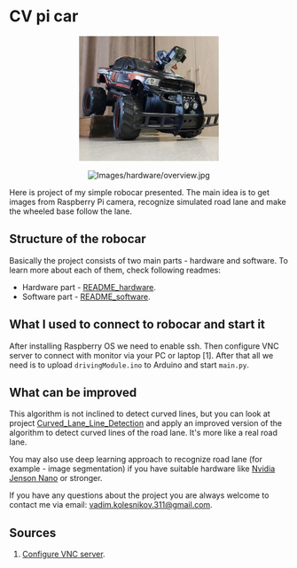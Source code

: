 # CV pi car

<p align="center">
    <img src="Images/hardware/overview.jpg" width="50%" alt="Images/hardware/overview.jpg"/>
</p>

<p align="center">
    <img src="Images/hardware/demo.gif" width="50%" alt="Images/hardware/overview.jpg"/>
</p>

Here is project of my simple robocar presented. The main idea is to get images from Raspberry Pi camera, recognize
simulated road lane and make the wheeled base follow the lane.

## Structure of the robocar

Basically the project consists of two main parts - hardware and software. To learn more about each of them, check
following readmes:

* Hardware part - [README_hardware](README_hardware.md).
* Software part - [README_software](README_software.md).

## What I used to connect to robocar and start it

After installing Raspberry OS we need to enable ssh. Then configure VNC server to connect with monitor via your PC or
laptop [1].
After that all we need is to upload `drivingModule.ino` to Arduino and start `main.py`.

## What can be improved

This algorithm is not inclined to detect curved lines, but you can look at
project [Curved_Lane_Line_Detection](https://github.com/Tpoc311/Curved_Lane_Line_Detection) and apply an improved
version
of the algorithm to detect curved lines of the road lane. It's more like a real road lane.

You may also use deep learning approach to recognize road lane (for example - image segmentation) if you have suitable
hardware like [Nvidia Jenson Nano](https://developer.nvidia.com/embedded/jetson-nano-developer-kit) or stronger.

If you have any questions about the project you are always welcome to contact me via email:
vadim.kolesnikov.311@gmail.com.

## Sources

1. [Configure VNC server](https://www.tomshardware.com/how-to/install-vnc-raspberry-pi-os).
